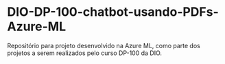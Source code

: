 # DIO-DP-100-chatbot-usando-PDFs-Azure-ML
Repositório para projeto desenvolvido na Azure ML, como parte dos projetos a serem realizados pelo curso DP-100 da DIO.
